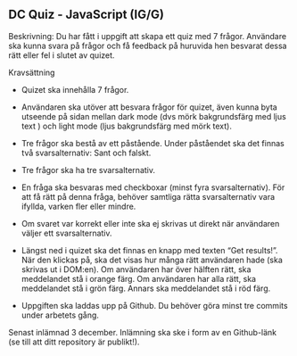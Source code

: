 ## DC Quiz - JavaScript (IG/G)

Beskrivning: Du har fått i uppgift att skapa ett quiz med 7 frågor. Användare ska kunna svara på frågor
och få feedback på huruvida hen besvarat dessa rätt eller fel i slutet av quizet.

Kravsättning
  - Quizet ska innehålla 7 frågor.

  - Användaren ska utöver att besvara frågor för quizet, även kunna byta utseende på sidan
    mellan dark mode (dvs mörk bakgrundsfärg med ljus text ) och light mode (ljus
    bakgrundsfärg med mörk text).
  
  - Tre frågor ska bestå av ett påstående. Under påståendet ska det finnas två svarsalternativ:
    Sant och falskt.
  
  - Tre frågor ska ha tre svarsalternativ.
  
  - En fråga ska besvaras med checkboxar (minst fyra svarsalternativ). För att få rätt på
    denna fråga, behöver samtliga rätta svarsalternativ vara ifyllda,
    varken fler eller mindre.
  
  - Om svaret var korrekt eller inte ska ej skrivas ut direkt när användaren väljer ett
    svarsalternativ.
  
  - Längst ned i quizet ska det finnas en knapp med texten “Get results!”. När den klickas på,
    ska det visas hur många rätt användaren hade (ska skrivas ut i DOM:en). Om användaren har
    över hälften rätt, ska meddelandet stå i orange färg. Om användaren har alla rätt, ska
    meddelandet stå i grön färg. Annars ska meddelandet stå i röd färg.
  
  - Uppgiften ska laddas upp på Github. Du behöver göra minst tre commits under arbetets gång.


Senast inlämnad 3 december. Inlämning ska ske i form av en Github-länk (se till att ditt repository är publikt!).


